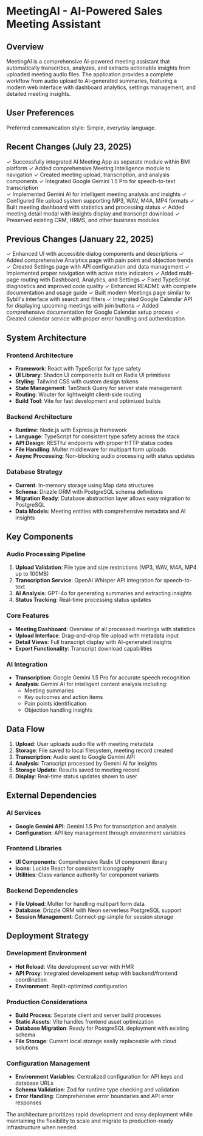 # MeetingAI - AI-Powered Sales Meeting Assistant

## Overview

MeetingAI is a comprehensive AI-powered meeting assistant that automatically transcribes, analyzes, and extracts actionable insights from uploaded meeting audio files. The application provides a complete workflow from audio upload to AI-generated summaries, featuring a modern web interface with dashboard analytics, settings management, and detailed meeting insights.

## User Preferences

Preferred communication style: Simple, everyday language.

## Recent Changes (July 23, 2025)

✓ Successfully integrated AI Meeting App as separate module within BMI platform
✓ Added comprehensive Meeting Intelligence module to navigation
✓ Created meeting upload, transcription, and analysis components
✓ Integrated Google Gemini 1.5 Pro for speech-to-text transcription  
✓ Implemented Gemini AI for intelligent meeting analysis and insights
✓ Configured file upload system supporting MP3, WAV, M4A, MP4 formats
✓ Built meeting dashboard with statistics and processing status
✓ Added meeting detail modal with insights display and transcript download
✓ Preserved existing CRM, HRMS, and other business modules

## Previous Changes (January 22, 2025)

✓ Enhanced UI with accessible dialog components and descriptions
✓ Added comprehensive Analytics page with pain point and objection trends
✓ Created Settings page with API configuration and data management
✓ Implemented proper navigation with active state indicators
✓ Added multi-page routing with Dashboard, Analytics, and Settings
✓ Fixed TypeScript diagnostics and improved code quality
✓ Enhanced README with complete documentation and usage guide
✓ Built modern Meetings page similar to Sybill's interface with search and filters
✓ Integrated Google Calendar API for displaying upcoming meetings with join buttons
✓ Added comprehensive documentation for Google Calendar setup process
✓ Created calendar service with proper error handling and authentication

## System Architecture

### Frontend Architecture
- **Framework**: React with TypeScript for type safety
- **UI Library**: Shadcn UI components built on Radix UI primitives
- **Styling**: Tailwind CSS with custom design tokens
- **State Management**: TanStack Query for server state management
- **Routing**: Wouter for lightweight client-side routing
- **Build Tool**: Vite for fast development and optimized builds

### Backend Architecture
- **Runtime**: Node.js with Express.js framework
- **Language**: TypeScript for consistent type safety across the stack
- **API Design**: RESTful endpoints with proper HTTP status codes
- **File Handling**: Multer middleware for multipart form uploads
- **Async Processing**: Non-blocking audio processing with status updates

### Database Strategy
- **Current**: In-memory storage using Map data structures
- **Schema**: Drizzle ORM with PostgreSQL schema definitions
- **Migration Ready**: Database abstraction layer allows easy migration to PostgreSQL
- **Data Models**: Meeting entities with comprehensive metadata and AI insights

## Key Components

### Audio Processing Pipeline
1. **Upload Validation**: File type and size restrictions (MP3, WAV, M4A, MP4 up to 100MB)
2. **Transcription Service**: OpenAI Whisper API integration for speech-to-text
3. **AI Analysis**: GPT-4o for generating summaries and extracting insights
4. **Status Tracking**: Real-time processing status updates

### Core Features
- **Meeting Dashboard**: Overview of all processed meetings with statistics
- **Upload Interface**: Drag-and-drop file upload with metadata input
- **Detail Views**: Full transcript display with AI-generated insights
- **Export Functionality**: Transcript download capabilities

### AI Integration
- **Transcription**: Google Gemini 1.5 Pro for accurate speech recognition
- **Analysis**: Gemini AI for intelligent content analysis including:
  - Meeting summaries
  - Key outcomes and action items
  - Pain points identification
  - Objection handling insights

## Data Flow

1. **Upload**: User uploads audio file with meeting metadata
2. **Storage**: File saved to local filesystem, meeting record created
3. **Transcription**: Audio sent to Google Gemini API
4. **Analysis**: Transcript processed by Gemini AI for insights
5. **Storage Update**: Results saved to meeting record
6. **Display**: Real-time status updates shown to user

## External Dependencies

### AI Services
- **Google Gemini API**: Gemini 1.5 Pro for transcription and analysis
- **Configuration**: API key management through environment variables

### Frontend Libraries
- **UI Components**: Comprehensive Radix UI component library
- **Icons**: Lucide React for consistent iconography
- **Utilities**: Class variance authority for component variants

### Backend Dependencies
- **File Upload**: Multer for handling multipart form data
- **Database**: Drizzle ORM with Neon serverless PostgreSQL support
- **Session Management**: Connect-pg-simple for session storage

## Deployment Strategy

### Development Environment
- **Hot Reload**: Vite development server with HMR
- **API Proxy**: Integrated development setup with backend/frontend coordination
- **Environment**: Replit-optimized configuration

### Production Considerations
- **Build Process**: Separate client and server build processes
- **Static Assets**: Vite handles frontend asset optimization
- **Database Migration**: Ready for PostgreSQL deployment with existing schema
- **File Storage**: Current local storage easily replaceable with cloud solutions

### Configuration Management
- **Environment Variables**: Centralized configuration for API keys and database URLs
- **Schema Validation**: Zod for runtime type checking and validation
- **Error Handling**: Comprehensive error boundaries and API error responses

The architecture prioritizes rapid development and easy deployment while maintaining the flexibility to scale and migrate to production-ready infrastructure when needed.